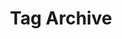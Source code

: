 ---
title: 'Tag Archive'
layout: 'layouts/feed.njk'
pagination:
  data: collections
  size: 1
  alias: tag
  filter: ['all', 'nav', 'blog', 'post', 'posts', 'tagList', 'tutorial']
permalink: '/tag/{{ tag | slug }}/'
---